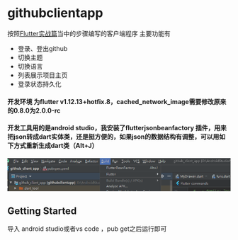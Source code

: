 # githubclientapp
按照[Flutter实战篇](https://book.flutterchina.club/chapter15/intro.html)当中的步骤编写的客户端程序
主要功能有
* 登录、登出github
* 切换主题
* 切换语言
* 列表展示项目主页
* 登录状态持久化
#### 开发环境 为flutter v1.12.13+hotfix.8，cached_network_image需要修改原来的0.8.0为2.0.0-rc
#### 开发工具用的是android studio，我安装了flutterjsonbeanfactory 插件，用来把json转成dart实体类，还是挺方便的，如果json的数据结构有调整，可以用如下方式重新生成dart类（Alt+J）
![image](https://github.com/pujyzx/githubclientapp/blob/master/IMG/build.png)
## Getting Started

导入 android studio或者vs code ，pub get之后运行即可
